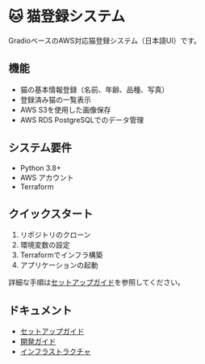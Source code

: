 # 🐱 猫登録システム

GradioベースのAWS対応猫登録システム（日本語UI）です。

## 機能
- 猫の基本情報登録（名前、年齢、品種、写真）
- 登録済み猫の一覧表示
- AWS S3を使用した画像保存
- AWS RDS PostgreSQLでのデータ管理

## システム要件
- Python 3.8+
- AWS アカウント
- Terraform

## クイックスタート
1. リポジトリのクローン
2. 環境変数の設定
3. Terraformでインフラ構築
4. アプリケーションの起動

詳細な手順は[セットアップガイド](docs/setup.md)を参照してください。

## ドキュメント
- [セットアップガイド](docs/setup.md)
- [開発ガイド](docs/development.md)
- [インフラストラクチャ](docs/infrastructure.md)
